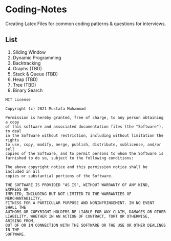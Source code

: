 # Coding-Notes
Creating Latex Files for common coding patterns &amp; questions for interviews.

## List
1. Sliding Window
2. Dynamic Programming
3. Backtracking
4. Graphs (TBD)
5. Stack & Queue (TBD)
6. Heap (TBD)
7. Tree (TBD)
8. Binary Search

```
MIT License

Copyright (c) 2021 Mustafa Muhammad

Permission is hereby granted, free of charge, to any person obtaining a copy
of this software and associated documentation files (the "Software"), to deal
in the Software without restriction, including without limitation the rights
to use, copy, modify, merge, publish, distribute, sublicense, and/or sell
copies of the Software, and to permit persons to whom the Software is
furnished to do so, subject to the following conditions:

The above copyright notice and this permission notice shall be included in all
copies or substantial portions of the Software.

THE SOFTWARE IS PROVIDED "AS IS", WITHOUT WARRANTY OF ANY KIND, EXPRESS OR
IMPLIED, INCLUDING BUT NOT LIMITED TO THE WARRANTIES OF MERCHANTABILITY,
FITNESS FOR A PARTICULAR PURPOSE AND NONINFRINGEMENT. IN NO EVENT SHALL THE
AUTHORS OR COPYRIGHT HOLDERS BE LIABLE FOR ANY CLAIM, DAMAGES OR OTHER
LIABILITY, WHETHER IN AN ACTION OF CONTRACT, TORT OR OTHERWISE, ARISING FROM,
OUT OF OR IN CONNECTION WITH THE SOFTWARE OR THE USE OR OTHER DEALINGS IN THE
SOFTWARE.
```
